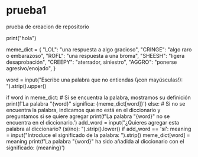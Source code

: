 # prueba1
prueba de creacion de repositorio

print("hola")

meme_dict = {
    "LOL": "una respuesta a algo gracioso",
    "CRINGE": "algo raro o embarazoso",
    "ROFL": "una respuesta a una broma",
    "SHEESH": "ligera desaprobación",
    "CREEPY": "aterrador, siniestro",
    "AGGRO": "ponerse agresivo/enojado",
}

word = input("Escribe una palabra que no entiendas (¡con mayúsculas!): ").strip().upper()

if word in meme_dict:
    # Si se encuentra la palabra, mostramos su definición
    print(f'La palabra "{word}" significa: {meme_dict[word]}')
else:
    # Si no se encuentra la palabra, indicamos que no está en el diccionario y preguntamos si se quiere agregar
    print(f'La palabra "{word}" no se encuentra en el diccionario.')
    add_word = input("¿Quieres agregar esta palabra al diccionario? (sí/no): ").strip().lower()
    if add_word == 'sí':
        meaning = input("Introduce el significado de la palabra: ").strip()
        meme_dict[word] = meaning
        print(f'La palabra "{word}" ha sido añadida al diccionario con el significado: {meaning}')

